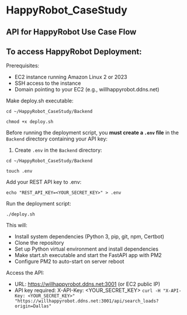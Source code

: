 # HappyRobot_CaseStudy

## API for HappyRobot Use Case Flow

## To access HappyRobot Deployment:

Prerequisites:
  - EC2 instance running Amazon Linux 2 or 2023
  - SSH access to the instance
  - Domain pointing to your EC2 (e.g., willhappyrobot.ddns.net)

Make deploy.sh executable:

  `cd ~/HappyRobot_CaseStudy/Backend`
  
  `chmod +x deploy.sh`

Before running the deployment script, you **must create a `.env` file** in the `Backend` directory containing your API key:

1. Create `.env` in the `Backend` directory:
   
`cd ~/HappyRobot_CaseStudy/Backend`

`touch .env`

Add your REST API key to .env:

`echo "REST_API_KEY=<YOUR_SECRET_KEY>" > .env`

Run the deployment script:

  `./deploy.sh`

This will:
- Install system dependencies (Python 3, pip, git, npm, Certbot)
- Clone the repository
- Set up Python virtual environment and install dependencies
- Make start.sh executable and start the FastAPI app with PM2
- Configure PM2 to auto-start on server reboot

Access the API:
- URL: https://willhappyrobot.ddns.net:3001 (or EC2 public IP)
- API key required: X-API-Key: <YOUR_SECRET_KEY>
`curl -H "X-API-Key: <YOUR_SECRET_KEY>" "https://willhappyrobot.ddns.net:3001/api/search_loads?origin=Dallas"`

